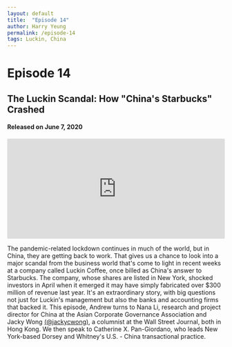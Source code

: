 ```yaml
---
layout: default
title:  "Episode 14"
author: Harry Yeung
permalink: /episode-14
tags: Luckin, China
---
```


# Episode 14
## The Luckin Scandal: How "China's Starbucks" Crashed
#### Released on June 7, 2020

<iframe src="https://open.spotify.com/embed-podcast/episode/0vhKRKeyAYROp1sFlIlL2m" width="100%" height="232" frameborder="0" allowtransparency="true" allow="encrypted-media"></iframe>

The pandemic-related lockdown continues in much of the world, but in China, they are getting back to work. That gives us a chance to look into a major scandal from the business world that's come to light in recent weeks at a company called Luckin Coffee, once billed as China's answer to Starbucks. The company, whose shares are listed in New York, shocked investors in April when it emerged it may have simply fabricated over $300 million of revenue last year. It's an extraordinary story, with big questions not just for Luckin's management but also the banks and accounting firms that backed it. This episode, Andrew turns to Nana Li, research and project director for China at the Asian Corporate Governance Association and Jacky Wong [(@jackycwong)](https://twitter.com/jackycwong?lang=en), a columnist at the Wall Street Journal, both in Hong Kong. We then speak to Catherine X. Pan-Giordano, who leads New York-based Dorsey and Whitney's U.S. - China transactional practice.
